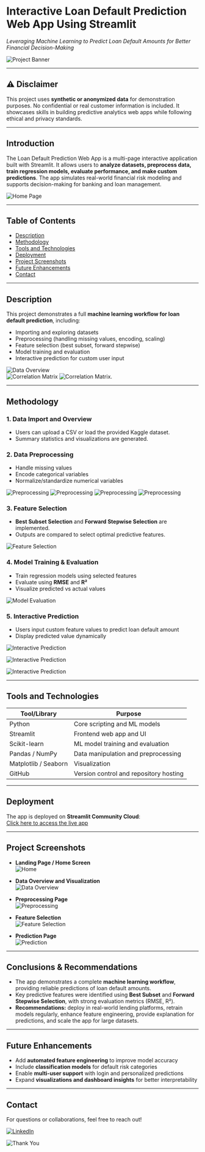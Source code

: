 # Interactive Loan Default Prediction Web App Using Streamlit
*Leveraging Machine Learning to Predict Loan Default Amounts for Better Financial Decision-Making*

![Project Banner](img/banner-image.png)

---

## ⚠️ Disclaimer
This project uses **synthetic or anonymized data** for demonstration purposes. No confidential or real customer information is included. It showcases skills in building predictive analytics web apps while following ethical and privacy standards.

---

## Introduction
The Loan Default Prediction Web App is a multi-page interactive application built with Streamlit. It allows users to **analyze datasets, preprocess data, train regression models, evaluate performance, and make custom predictions**. The app simulates real-world financial risk modeling and supports decision-making for banking and loan management.

![Home Page](img/Home.png)

---

## Table of Contents
- [Description](#description)
- [Methodology](#methodology)
- [Tools and Technologies](#tools-and-technologies)
- [Deployment](#deployment)
- [Project Screenshots](#project-screenshots)
- [Future Enhancements](#future-enhancements)
- [Contact](#contact)

---

## Description
This project demonstrates a full **machine learning workflow for loan default prediction**, including:  
- Importing and exploring datasets  
- Preprocessing (handling missing values, encoding, scaling)  
- Feature selection (best subset, forward stepwise)  
- Model training and evaluation  
- Interactive prediction for custom user input  

![Data Overview](img/Overview.png)  
![Correlation Matrix](img/Correlation.png)
![Correlation Matrix](img/Overview_2.png).

---

## Methodology

### 1. Data Import and Overview
- Users can upload a CSV or load the provided Kaggle dataset.  
- Summary statistics and visualizations are generated.

### 2. Data Preprocessing
- Handle missing values  
- Encode categorical variables  
- Normalize/standardize numerical variables  

![Preprocessing](img/Preprocessing.png)
![Preprocessing](img/Boxplt.png)
![Preprocessing](img/Categorial.png)
![Preprocessing](img/Duplicates.png)

### 3. Feature Selection
- **Best Subset Selection** and **Forward Stepwise Selection** are implemented.  
- Outputs are compared to select optimal predictive features.

![Feature Selection](img/Featuremethod.png)

### 4. Model Training & Evaluation
- Train regression models using selected features  
- Evaluate using **RMSE** and **R²**  
- Visualize predicted vs actual values

![Model Evaluation](img/best.png)

### 5. Interactive Prediction
- Users input custom feature values to predict loan default amount  
- Display predicted value dynamically

![Interactive Prediction](img/user1.png)

![Interactive Prediction](img/User4.png)

![Interactive Prediction](img/user3.png)

---

## Tools and Technologies
| Tool/Library | Purpose |
|--------------|---------|
| Python | Core scripting and ML models |
| Streamlit | Frontend web app and UI |
| Scikit-learn | ML model training and evaluation |
| Pandas / NumPy | Data manipulation and preprocessing |
| Matplotlib / Seaborn | Visualization |
| GitHub | Version control and repository hosting |

---

## Deployment
The app is deployed on **Streamlit Community Cloud**:  
[Click here to access the live app](https://loan-appp.streamlit.app/)  

---

## Project Screenshots
- **Landing Page / Home Screen**  
![Home](img/Home.png)  

- **Data Overview and Visualization**  
![Data Overview](img/Overview_2.png)  

- **Preprocessing Page**  
![Preprocessing](img/Preprocessing.png)  

- **Feature Selection**  
![Feature Selection](img/Featureselection.png)  

- **Prediction Page**  
![Prediction](img/user3.png)  

---

## Conclusions & Recommendations
- The app demonstrates a complete **machine learning workflow**, providing reliable predictions of loan default amounts.  
- Key predictive features were identified using **Best Subset** and **Forward Stepwise Selection**, with strong evaluation metrics (RMSE, R²).  
- **Recommendations:** deploy in real-world lending platforms, retrain models regularly, enhance feature engineering, provide explanation for predictions, and scale the app for large datasets.  

---

## Future Enhancements
- Add **automated feature engineering** to improve model accuracy  
- Include **classification models** for default risk categories  
- Enable **multi-user support** with login and personalized predictions  
- Expand **visualizations and dashboard insights** for better interpretability  

---

## Contact
For questions or collaborations, feel free to reach out!  

[![LinkedIn](https://img.shields.io/static/v1?message=LinkedIn&logo=linkedin&label=&color=0077B5&logoColor=white&labelColor=&style=for-the-badge)](https://https://www.linkedin.com/in/francis-afful-gyan-2b27a5153/)  


![Thank You](img/Thankyou1.jpg)

